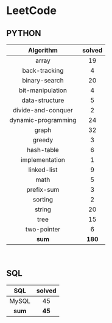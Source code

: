 # LeetCode
## PYTHON
|    Algorithm    | solved |
| :-------------: | :----: |
|array|19|
|back-tracking|4|
|binary-search|20|
|bit-manipulation|4|
|data-structure|5|
|divide-and-conquer|2|
|dynamic-programming|24|
|graph|32|
|greedy|3|
|hash-table|6|
|implementation|1|
|linked-list|9|
|math|5|
|prefix-sum|3|
|sorting|2|
|string|20|
|tree|15|
|two-pointer|6|
| **sum** | **180**|

<br>

 ## SQL
|    SQL    | solved |
| :-------------: | :----: |
|    MySQL    |45|
| **sum** | **45**|

